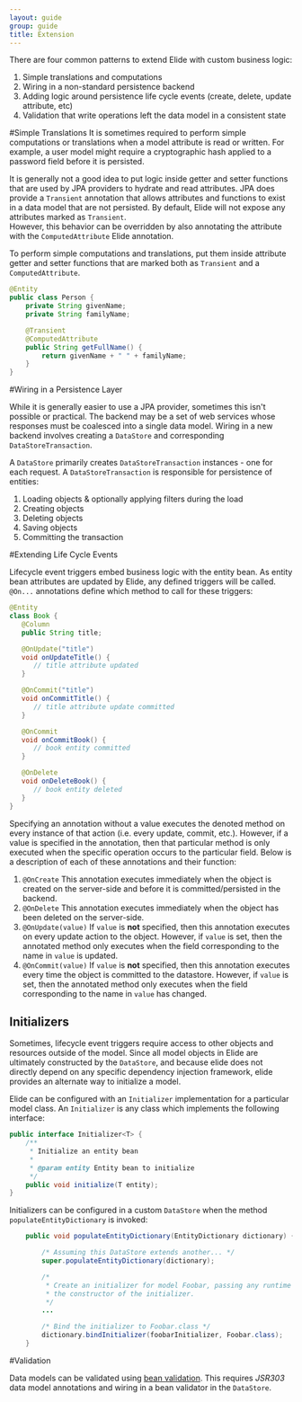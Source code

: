```yaml
---
layout: guide
group: guide
title: Extension
---
```

There are four common patterns to extend Elide with custom business logic:

1. Simple translations and computations
1. Wiring in a non-standard persistence backend
1. Adding logic around persistence life cycle events (create, delete, update attribute, etc)
1. Validation that write operations left the data model in a consistent state

#Simple Translations
It is sometimes required to perform simple computations or translations when a model attribute is read or written.
For example, a user model might require a cryptographic hash applied to a password field before it is persisted. 

It is generally not a good idea to put logic inside getter and setter functions that are used by JPA providers to 
hydrate and read attributes.  JPA does provide a `Transient` annotation that allows attributes and functions to exist
in a data model that are not persisted.  By default, Elide will not expose any attributes marked as `Transient`.  
However, this behavior can be overridden by also annotating the attribute with the `ComputedAttribute` Elide annotation.

To perform simple computations and translations, put them inside attribute getter and setter functions that are marked
both as `Transient` and a `ComputedAttribute`.

```java
@Entity
public class Person {
    private String givenName;
    private String familyName;

    @Transient
    @ComputedAttribute
    public String getFullName() {
        return givenName + " " + familyName;
    }
}
```

#Wiring in a Persistence Layer

While it is generally easier to use a JPA provider, sometimes this isn't possible or practical.  The backend may be a set
of web services whose responses must be coalesced into a single data model.  Wiring in a new backend involves creating a `DataStore`
and corresponding `DataStoreTransaction`.

A `DataStore` primarily creates `DataStoreTransaction` instances - one for each request.
A `DataStoreTransaction` is responsible for persistence of entities:

1. Loading objects & optionally applying filters during the load
1. Creating objects
1. Deleting objects
1. Saving objects
1. Committing the transaction

#Extending Life Cycle Events

Lifecycle event triggers embed business logic with the entity bean. As entity bean attributes are updated by Elide, any defined triggers will be called.  `@On...` annotations define which method to call for these triggers:

```Java
@Entity
class Book {
   @Column
   public String title;

   @OnUpdate("title")
   void onUpdateTitle() {
      // title attribute updated
   }

   @OnCommit("title")
   void onCommitTitle() {
      // title attribute update committed
   }

   @OnCommit
   void onCommitBook() {
      // book entity committed
   }

   @OnDelete
   void onDeleteBook() {
      // book entity deleted
   }
}
```

Specifying an annotation without a value executes the denoted method on every instance of that action (i.e. every update, commit, etc.). However, if a value is specified in the annotation, then that particular method is only executed when the specific operation occurs to the particular field. Below is a description of each of these annotations and their function:

1. `@OnCreate` This annotation executes immediately when the object is created on the server-side and before it is committed/persisted in the backend.
1. `@OnDelete` This annotation executes immediately when the object has been deleted on the server-side.
1. `@OnUpdate(value)` If `value` is **not** specified, then this annotation executes on every update action to the object. However, if `value` is set, then the annotated method only executes when the field corresponding to the name in `value` is updated.
1. `@OnCommit(value)` If `value` is **not** specified, then this annotation executes every time the object is committed to the datastore. However, if `value` is set, then the annotated method only executes when the field corresponding to the name in `value` has changed.

## Initializers

Sometimes, lifecycle event triggers require access to other objects and resources outside of the model.  Since all model objects in Elide are ultimately constructed by the `DataStore`, and because elide does not directly depend on any specific dependency injection framework, elide provides an alternate way to initialize a model.

Elide can be configured with an `Initializer` implementation for a particular model class.  An `Initializer` is any class which implements the following interface:

```java
public interface Initializer<T> {
    /**
     * Initialize an entity bean
     *
     * @param entity Entity bean to initialize
     */
    public void initialize(T entity);
}
```

Initializers can be configured in a custom `DataStore` when the method `populateEntityDictionary` is invoked:

```java
    public void populateEntityDictionary(EntityDictionary dictionary) {

        /* Assuming this DataStore extends another... */
        super.populateEntityDictionary(dictionary);

        /* 
         * Create an initializer for model Foobar, passing any runtime configuration to 
         * the constructor of the initializer.
         */
        ...

        /* Bind the initializer to Foobar.class */
        dictionary.bindInitializer(foobarInitializer, Foobar.class);
    }
```

#Validation

Data models can be validated using [bean validation](http://beanvalidation.org/1.0/spec/).  This requires
*JSR303* data model annotations and wiring in a bean validator in the `DataStore`.
